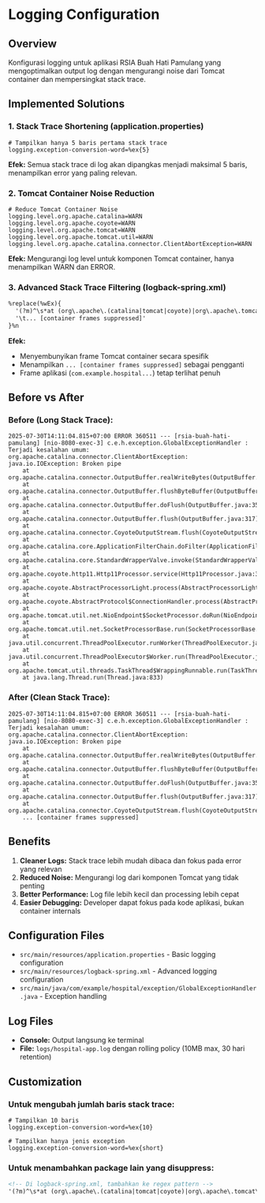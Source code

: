# Logging Configuration

## Overview

Konfigurasi logging untuk aplikasi RSIA Buah Hati Pamulang yang mengoptimalkan output log dengan mengurangi noise dari Tomcat container dan mempersingkat stack trace.

## Implemented Solutions

### 1. Stack Trace Shortening (application.properties)

```properties
# Tampilkan hanya 5 baris pertama stack trace
logging.exception-conversion-word=%ex{5}
```

**Efek:** Semua stack trace di log akan dipangkas menjadi maksimal 5 baris, menampilkan error yang paling relevan.

### 2. Tomcat Container Noise Reduction

```properties
# Reduce Tomcat Container Noise
logging.level.org.apache.catalina=WARN
logging.level.org.apache.coyote=WARN
logging.level.org.apache.tomcat=WARN
logging.level.org.apache.tomcat.util=WARN
logging.level.org.apache.catalina.connector.ClientAbortException=WARN
```

**Efek:** Mengurangi log level untuk komponen Tomcat container, hanya menampilkan WARN dan ERROR.

### 3. Advanced Stack Trace Filtering (logback-spring.xml)

```xml
%replace(%wEx){
  '(?m)^\s*at (org\.apache\.(catalina|tomcat|coyote)|org\.apache\.tomcat\.util)\..*$',
  '\t... [container frames suppressed]'
}%n
```

**Efek:**

- Menyembunyikan frame Tomcat container secara spesifik
- Menampilkan `... [container frames suppressed]` sebagai pengganti
- Frame aplikasi (`com.example.hospital...`) tetap terlihat penuh

## Before vs After

### Before (Long Stack Trace):

```
2025-07-30T14:11:04.815+07:00 ERROR 360511 --- [rsia-buah-hati-pamulang] [nio-8080-exec-3] c.e.h.exception.GlobalExceptionHandler : Terjadi kesalahan umum:
org.apache.catalina.connector.ClientAbortException: java.io.IOException: Broken pipe
    at org.apache.catalina.connector.OutputBuffer.realWriteBytes(OutputBuffer.java:356)
    at org.apache.catalina.connector.OutputBuffer.flushByteBuffer(OutputBuffer.java:426)
    at org.apache.catalina.connector.OutputBuffer.doFlush(OutputBuffer.java:355)
    at org.apache.catalina.connector.OutputBuffer.flush(OutputBuffer.java:317)
    at org.apache.catalina.connector.CoyoteOutputStream.flush(CoyoteOutputStream.java:118)
    at org.apache.catalina.core.ApplicationFilterChain.doFilter(ApplicationFilterChain.java:166)
    at org.apache.catalina.core.StandardWrapperValve.invoke(StandardWrapperValve.java:197)
    at org.apache.coyote.http11.Http11Processor.service(Http11Processor.java:399)
    at org.apache.coyote.AbstractProcessorLight.process(AbstractProcessorLight.java:65)
    at org.apache.coyote.AbstractProtocol$ConnectionHandler.process(AbstractProtocol.java:868)
    at org.apache.tomcat.util.net.NioEndpoint$SocketProcessor.doRun(NioEndpoint.java:1592)
    at org.apache.tomcat.util.net.SocketProcessorBase.run(SocketProcessorBase.java:49)
    at java.util.concurrent.ThreadPoolExecutor.runWorker(ThreadPoolExecutor.java:1136)
    at java.util.concurrent.ThreadPoolExecutor$Worker.run(ThreadPoolExecutor.java:635)
    at org.apache.tomcat.util.threads.TaskThread$WrappingRunnable.run(TaskThread.java:61)
    at java.lang.Thread.run(Thread.java:833)
```

### After (Clean Stack Trace):

```
2025-07-30T14:11:04.815+07:00 ERROR 360511 --- [rsia-buah-hati-pamulang] [nio-8080-exec-3] c.e.h.exception.GlobalExceptionHandler : Terjadi kesalahan umum:
org.apache.catalina.connector.ClientAbortException: java.io.IOException: Broken pipe
    at org.apache.catalina.connector.OutputBuffer.realWriteBytes(OutputBuffer.java:356)
    at org.apache.catalina.connector.OutputBuffer.flushByteBuffer(OutputBuffer.java:426)
    at org.apache.catalina.connector.OutputBuffer.doFlush(OutputBuffer.java:355)
    at org.apache.catalina.connector.OutputBuffer.flush(OutputBuffer.java:317)
    at org.apache.catalina.connector.CoyoteOutputStream.flush(CoyoteOutputStream.java:118)
    ... [container frames suppressed]
```

## Benefits

1. **Cleaner Logs:** Stack trace lebih mudah dibaca dan fokus pada error yang relevan
2. **Reduced Noise:** Mengurangi log dari komponen Tomcat yang tidak penting
3. **Better Performance:** Log file lebih kecil dan processing lebih cepat
4. **Easier Debugging:** Developer dapat fokus pada kode aplikasi, bukan container internals

## Configuration Files

- `src/main/resources/application.properties` - Basic logging configuration
- `src/main/resources/logback-spring.xml` - Advanced logging configuration
- `src/main/java/com/example/hospital/exception/GlobalExceptionHandler.java` - Exception handling

## Log Files

- **Console:** Output langsung ke terminal
- **File:** `logs/hospital-app.log` dengan rolling policy (10MB max, 30 hari retention)

## Customization

### Untuk mengubah jumlah baris stack trace:

```properties
# Tampilkan 10 baris
logging.exception-conversion-word=%ex{10}

# Tampilkan hanya jenis exception
logging.exception-conversion-word=%ex{short}
```

### Untuk menambahkan package lain yang disuppress:

```xml
<!-- Di logback-spring.xml, tambahkan ke regex pattern -->
'(?m)^\s*at (org\.apache\.(catalina|tomcat|coyote)|org\.apache\.tomcat\.util|package\.to\.suppress)\..*$'
```
